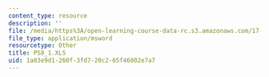 ```yaml
---
content_type: resource
description: ''
file: /media/https%3A/open-learning-course-data-rc.s3.amazonaws.com/17-872-quantitative-research-in-political-science-and-public-policy-spring-2004/1a03e9d1260f3fd720c265f46802e7a7_PS8_1.XLS
file_type: application/msword
resourcetype: Other
title: PS8_1.XLS
uid: 1a03e9d1-260f-3fd7-20c2-65f46802e7a7
---
```

